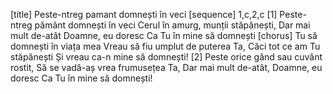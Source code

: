 [title] Peste-ntreg pamant domnești în veci
[sequence] 1,c,2,c
[1]
Peste-ntreg pământ domnești în veci
Cerul în amurg, munții stăpânești,
Dar mai mult de-atât
Doamne, eu doresc
Ca Tu în mine să domnești
[chorus]
Tu să domnești în viața mea
Vreau să fiu umplut de puterea Ta,
Căci tot ce am Tu stăpânești
Și vreau ca-n mine să domnești!
[2]
Peste orice gând sau cuvânt rostit,
Să se vadă-aș vrea frumusețea Ta,
Dar mai mult de-atât,
Doamne, eu doresc
Ca Tu în mine să domnești!

